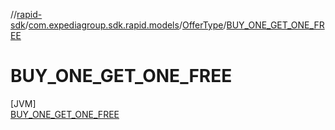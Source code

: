 //[rapid-sdk](../../../../index.md)/[com.expediagroup.sdk.rapid.models](../../index.md)/[OfferType](../index.md)/[BUY_ONE_GET_ONE_FREE](index.md)

# BUY_ONE_GET_ONE_FREE

[JVM]\
[BUY_ONE_GET_ONE_FREE](index.md)
